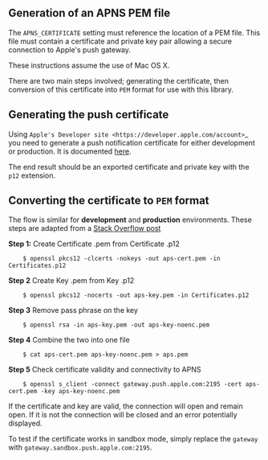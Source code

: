 Generation of an APNS PEM file
------------------------------

The ``APNS_CERTIFICATE`` setting must reference the location of a PEM file. This file must contain a certificate and private key pair allowing a secure connection to Apple's push gateway.

These instructions assume the use of Mac OS X.

There are two main steps involved; generating the certificate, then conversion of this certificate into `PEM` format for use with this library.

## Generating the push certificate

Using `Apple's Developer site <https://developer.apple.com/account>`_ you need to generate a push notification certificate for either development or production. It is documented [here](https://knowledge.altix.co/2020/12/02/Generate-APNS-certificate-for-iOS-Push-Notifications.html). 

The end result should be an exported certificate and private key with the `p12` extension.

## Converting the certificate to `PEM` format

The flow is similar for **development** and **production** environments. These steps are adapted from a [Stack Overflow post](https://stackoverflow.com/a/27942504/4664727)

**Step 1:** Create Certificate .pem from Certificate .p12

```
    $ openssl pkcs12 -clcerts -nokeys -out aps-cert.pem -in Certificates.p12
```

**Step 2** Create Key .pem from Key .p12

```
    $ openssl pkcs12 -nocerts -out aps-key.pem -in Certificates.p12
```

**Step 3** Remove pass phrase on the key

```
    $ openssl rsa -in aps-key.pem -out aps-key-noenc.pem
```  

**Step 4** Combine the two into one file

```
    $ cat aps-cert.pem aps-key-noenc.pem > aps.pem
```

**Step 5** Check certificate validity and connectivity to APNS

```
    $ openssl s_client -connect gateway.push.apple.com:2195 -cert aps-cert.pem -key aps-key-noenc.pem
```

If the certificate and key are valid, the connection will open and remain open. If it is not the connection will be closed and an error potentially displayed.

To test if the certificate works in sandbox mode, simply replace the `gateway` with `gateway.sandbox.push.apple.com:2195`.
